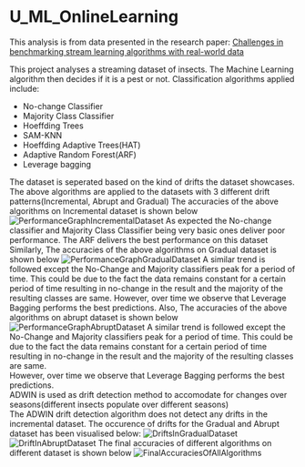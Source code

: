 # U_ML_OnlineLearning
This analysis is from data presented in the research paper: <a href="https://drive.google.com/file/d/1NusaE6mBEhDd4vosOzGJsJKc2nNoaJ7Y/view?usp=sharing">Challenges in benchmarking stream learning algorithms with real-world data</a>

This project analyses a streaming dataset of insects. The Machine Learning algorithm then decides if it is a pest or not. Classification algorithms applied include:
<ul>
  <li>No-change Classifier</li>
  <li>Majority Class Classifier</li>
  <li>Hoeffding Trees</li>
  <li>SAM-KNN</li>
  <li>Hoeffding Adaptive Trees(HAT)</li>
  <li>Adaptive Random Forest(ARF)</li>
  <li>Leverage bagging</li>
</ul>
The dataset is seperated based on the kind of drifts the dataset showcases. The above algorithms are applied to the datasets with 3 different drift patterns(Incremental, Abrupt and Gradual)
The accuracies of the above algorithms on Incremental dataset is shown below
<img src="https://drive.google.com/uc?export=view&id=1Z0hduh-r-OxRqtg7EKJ5mGNPuPePKHCb" alt="PerformanceGraphIncrementalDataset">
As expected the No-change classifier and Majority Class Classifier being very basic ones deliver poor performance. The ARF delivers the best performance on this dataset
Similarly, The accuracies of the above algorithms on Gradual dataset is shown below
<img src="https://drive.google.com/uc?export=view&id=1f5TKAYWq4D-0tI9pGEsTQv1napDA0eML" alt="PerformanceGraphGradualDataset">
A similar trend is followed except the No-Change and Majority classifiers peak for a period of time. This could be due to the fact the data remains constant for a certain period of time resulting in no-change in the result and the majority of the resulting classes are same. However, over time we observe that Leverage Bagging performs the best predictions.
Also, The accuracies of the above algorithms on abrupt dataset is shown below
<img src="https://drive.google.com/uc?export=view&id=1MDy5SZdW-ah0XXFIP2Xa0r3qpE5afp4i" alt="PerformanceGraphAbruptDataset">
A similar trend is followed except the No-Change and Majority classifiers peak for a period of time. This could be due to the fact the data remains constant for a certain period of time resulting in no-change in the result and the majority of the resulting classes are same.
<br />However, over time we observe that Leverage Bagging performs the best predictions.
<br />ADWIN is used as drift detection method to accomodate for changes over seasons(different insects populate over different seasons)
<br />The ADWIN drift detection algorithm does not detect any drifts in the incremental dataset. The occurence of drifts for the Gradual and Abrupt dataset has been visualised below:
<img src="https://drive.google.com/uc?export=view&id=1lRUvvTOHgC5QBqQL60kHnMGrIIBnIqpD" alt="DriftsInGradualDataset">
<img src="https://drive.google.com/uc?export=view&id=1klA4bQzoka7HwhfCpoI4UgOx4OFXP-0u" alt="DriftInAbruptDataset">
The final accuracies of different algorithms on different dataset is shown below
<img src="https://drive.google.com/uc?export=view&id=11iXLib2u-X9JVS1qnWh3mnBDRXbsqDKe" alt="FinalAccuraciesOfAllAlgorithms">
